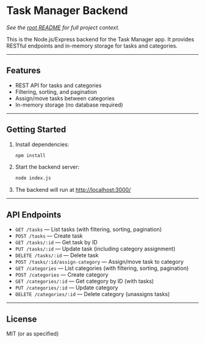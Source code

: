 # Task Manager Backend

_See the [root README](../README.md) for full project context._

This is the Node.js/Express backend for the Task Manager app. It provides RESTful endpoints and in-memory storage for tasks and categories.

---

## Features
- REST API for tasks and categories
- Filtering, sorting, and pagination
- Assign/move tasks between categories
- In-memory storage (no database required)

---

## Getting Started

1. Install dependencies:
   ```bash
   npm install
   ```
2. Start the backend server:
   ```bash
   node index.js
   ```
3. The backend will run at [http://localhost:3000/](http://localhost:3000/)

---

## API Endpoints
- `GET /tasks` — List tasks (with filtering, sorting, pagination)
- `POST /tasks` — Create task
- `GET /tasks/:id` — Get task by ID
- `PUT /tasks/:id` — Update task (including category assignment)
- `DELETE /tasks/:id` — Delete task
- `POST /tasks/:id/assign-category` — Assign/move task to category
- `GET /categories` — List categories (with filtering, sorting, pagination)
- `POST /categories` — Create category
- `GET /categories/:id` — Get category by ID (with tasks)
- `PUT /categories/:id` — Update category
- `DELETE /categories/:id` — Delete category (unassigns tasks)

---

## License
MIT (or as specified) 